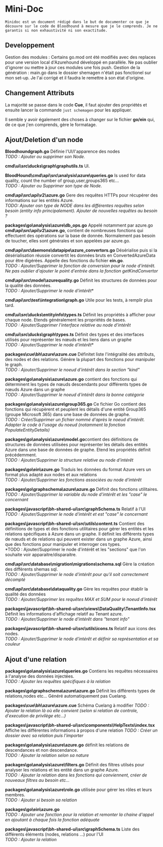 # Mini-Doc 

    Minidoc est un document rédigé dans le but de documenter ce que je découvre sur le code de Bloodhound à mesure que je le comprends. Je ne garantis si non exhaustivité ni son exactitude. 

## Developpement

Gestion des modules : Certains go.mod ont été modifiés avec des replaces pour une version local d'Azurehound développé en parallèle. Ne pas oublier d'ignorer ou mettre à jour ces modules une fois push. 
Gestion de la génération : main.go dans le dossier shemagen n'était pas fonctionel sur mon set-up. Je l'ai corrigé et il faudra le remettre à son état d'origine. 

## Changement Attributs

La majorité se passe dans le code **Cue**, il faut ajouter des propriétés et ensuite lancer la commande ```just schemagen``` pour les appliquer. 

Il semble y avoir également des choses à changer sur le fichier **go/ein** qui, de ce que j'en comprends, gère le formatage. 

## Ajout/Deletion d'un node

**Bloodhoundgraph.go** Définie l'UI/l'apparence des nodes   
*TODO : Ajouter ou supprimer son Node.* 

**cmd\ui\src\ducks\graph\graphutils.ts** UI.

**BloodHound\cmd\api\src\analysis\azure\queries.go** Is used for data quality, count the number of group,user,groups365 etc...   
*TODO : Ajouter ou Supprimer son type de Node.*

**cmd\api\src\api\v2\azure.go** Gere des requêtes HTTPs pour récupérer des informations sur les entités Azure.   
*TODO: Ajouter osn type de NODE dans les différentes requêtes selon besoin (entity info principalement). Ajouter de nouvelles requêtes au besoin ?* 

**packages\go\analysis\azure\db_ops.go** Appelé notamment par azure.go **cmd\api\src\api\v2\azure.go**, contient de nombreuses fonctions qui effectuent des opérations sur la base de donnée. Normalement pas besoin de toucher, elles sont générales et son appelées par azure.go. 

**cmd\api\src\daemons\datapipe\azure_convertors.go** Désérialise puis si la désérialisation réussie convertit les données bruts en ConvertedAzureData pour être digérées. Appelle des fonctions du fichier **ein.go**.  
*TODO : Ajouter/Supprimer la fonction de conversion pour le node d'intérêt. Ne pas oublier d'ajouter le point d'entrée dans la fonction getKindConvertor*

**cmd\api\src\model\azurequality.go** Définit les structures de données pour la qualité des données.  
*TODO : Ajouter/Supprimer le node d'intérêt**

**cmd\api\src\test\integration\graph.go** Utile pour les tests, à remplir plus tard. 

**cmd\ui\src\ducks\entityinfo\types.ts** Définit les propriétés à afficher pour chaque node. Etends généralement les propriétés de bases.   
*TODO : Ajouter/Supprimer l'interface relative au node d'intérêt*

**cmd\ui\src\ducks\graph\types.ts** Définit des types et des interfaces utilisés pour représenter les nœuds et les liens dans un graphe  
*TODO : Ajouter/Supprimer le node d'intérêt**

**packages\cue\bh\azure\azure.cue** Définitet liste l'intégralité des attributs, des nodes et des relations. Génère la plupart des fonctions pour manipuler le graph.  
*TODO : Ajouter/Supprimer le noeud d'intérêt dans la section "kind"*

**packages\go\analysis\azure\azure.go** contient des fonctions qui déterminent les types de nœuds descendants pour différents types de nœuds Azure dans un graphe  
*TODO : Ajouter/Supprimer le noeud d'intérêt dans la bonne catégorie*

**packages\go\analysis\azure\group365.go** Ce fichier Go contient des fonctions qui récupèrent et peuplent les détails d'une entité Group365 (groupe Microsoft 365) dans une base de données de graphe.  
*TODO : Créer/Supprimer un fichier nommé d'après le noeud d'intérêt. Adapter le code à l'usage du noeud (notamment la fonction PopulateEntityDetails)*

**packages\go\analysis\azure\model.go**contient des définitions de structures de données utilisées pour représenter les détails des entités Azure dans une base de données de graphe. Etend les propriétés définit précédemment.  
*TODO : Ajouter/Supprimer la structure relative au node d'intérêt*

**packages\go\ein\azure.go** Traduis les données du format Azure vers un format plus adapté aux nodes et aux relations  
*TODO : Ajouter/Supprimer les fonctions associées au node d'intérêt*

**packages\go\graphschema\azure\azure.go** Définit des fonctions utilitaires.  
*TODO : Ajouter/Supprimer la variable du node d'intérêt et les "case" le concernant*

**packages\javascript\bh-shared-ui\src\graphSchema.ts** Relatif à l'UI   
*TODO : Ajouter/Supprimer le node d'intérêt et est "case" le concernant*

**packages\javascript\bh-shared-ui\src\utils\content.ts** Contient des définitions de types et des fonctions utilitaires pour gérer les entités et les relations spécifiques à Azure dans un graphe. Il définit les différents types de nœuds et de relations qui peuvent exister dans un graphe Azure, ainsi que des fonctions pour manipuler et interroger ces types.  
*TODO : Ajouter/Supprimer le node d'intérêt et les "sections" que l'on souhaite voir apparaitre/disparaitre.

**cmd\api\src\database\migration\migrations\schema.sql** Gère la création des différents shemas sql.  
*TODO : Ajouter/Supprimer le node d'intérêt pour qu'il soit correctement décompté*

**cmd\api\src\database\dataquality.go** Gère les requêtes pour établir la qualité des données  
*TODO : Ajouter/Supprimer les requêtes MAX et SUM pour le noeud d'intérêt*

**packages\javascript\bh-shared-ui\src\views\DataQuality\TenantInfo.tsx** Définit les informations d'affichage relatif au Tenant azure.  
*TODO : Ajouter/Supprimer le node d'intérêt dans "tenant info"*

**packages\javascript\bh-shared-ui\src\utils\icons.ts** Relatif aux icons des nodes.  
*TODO : Ajouter/Supprimer le node d'intérêt et définir sa représentation et sa couleur*

## Ajout d'une relation

**packages\go\analysis\azure\queries.go** Contiens les requêtes nécessaires à l'analyse des données injectées.  
*TODO : Ajouter les requêtes spécifiques à la relation*

**packages\go\graphschema\azure\azure.go** Définit les différents types de relations,nodes etc...  Généré automatiquement pas Cuelang.

**packages\cue\bh\azure\azure.cue** Schéma Cuelang à modifier
*TODO : Ajouter la relation là où elle convient (selon si relation de controle, d'execution de privilège etc...)*

**packages\javascript\bh-shared-ui\src\components\HelpTexts\index.tsx** Affiche les différentes informations à propos d'une relation
*TODO : Créer un dossier avec sa relation puis l'importer*

**packages\go\analysis\azure\azure.go** définit les relations de descendances et non descendance.  
*TODO : Ajouter la relation selon sa nature*

**packages\go\analysis\azure\filters.go** Définit des filtres utilsés pour analyser les relations et les entité dans un graphe Azure.  
*TODO : Ajouter la relation dans les fonctions qui conviennent, créer de nouveaux filtres au besoin etc...*

**packages\go\analysis\azure\role.go** utilisée pour gérer les rôles et leurs membres.  
*TODO : Ajouter si besoin sa relation*

**packages\go\ein\azure.go**  
*TODO : Ajouter une fonction pour la relation et remonter la chaine d'appel en ajoutant à chaque fois la fonction adéquate*

**packages\javascript\bh-shared-ui\src\graphSchema.ts** Liste des différents éléments (nodes, relations ...) pour l'UI  
*TODO : Ajouter la relation*
